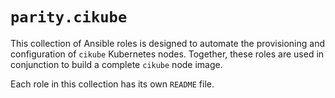 # `parity.cikube`

This collection of Ansible roles is designed to automate the provisioning and configuration of `cikube` Kubernetes nodes. Together, these roles are used in conjunction to build a complete `cikube` node image.

Each role in this collection has its own `README` file.
